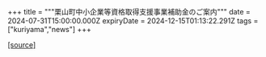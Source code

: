 +++
title = """栗山町中小企業等資格取得支援事業補助金のご案内"""
date = 2024-07-31T15:00:00.000Z
expiryDate = 2024-12-15T01:13:22.291Z
tags = ["kuriyama","news"]
+++


[[source]](https://www.town.kuriyama.hokkaido.jp/soshiki/51/28235.html)
